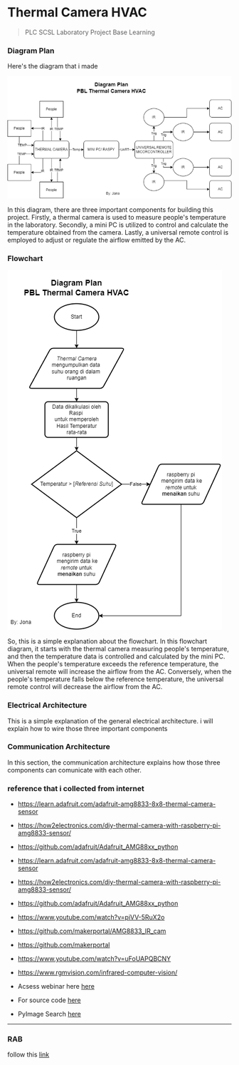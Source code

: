 # Thermal Camera HVAC

> PLC SCSL Laboratory Project Base Learning

### Diagram Plan

Here's the diagram that i made

![img](doc/img/diagram_plan.png)

In this diagram, there are three important components for building this project. Firstly, a thermal camera is used to measure people's temperature in the laboratory. Secondly, a mini PC is utilized to control and calculate the temperature obtained from the camera. Lastly, a universal remote control is employed to adjust or regulate the airflow emitted by the AC.

### Flowchart

![img](doc/img/flowchart.png)

So, this is a simple explanation about the flowchart. In this flowchart diagram, it starts with the thermal camera measuring people's temperature, and then the temperature data is controlled and calculated by the mini PC. When the people's temperature exceeds the reference temperature, the universal remote will increase the airflow from the AC. Conversely, when the people's temperature falls below the reference temperature, the universal remote control will decrease the airflow from the AC.

### Electrical Architecture
This is a simple explanation of the general electrical architecture. i will explain how to wire those three important components


### Communication Architecture
In this section, the communication architecture explains how those three components can comunicate with each other.

### reference that i collected from internet

- https://learn.adafruit.com/adafruit-amg8833-8x8-thermal-camera-sensor

- https://how2electronics.com/diy-thermal-camera-with-raspberry-pi-amg8833-sensor/

- https://github.com/adafruit/Adafruit_AMG88xx_python

- https://learn.adafruit.com/adafruit-amg8833-8x8-thermal-camera-sensor

- https://how2electronics.com/diy-thermal-camera-with-raspberry-pi-amg8833-sensor/

- https://github.com/adafruit/Adafruit_AMG88xx_python

- https://www.youtube.com/watch?v=piVV-5RuX2o

- https://github.com/makerportal/AMG8833_IR_cam

- https://github.com/makerportal

- https://www.youtube.com/watch?v=uFoUAPQBCNY

- https://www.rgmvision.com/infrared-computer-vision/

- Acsess webinar here [here](https://www.youtube.com/watch?v=0o2d46kyR1Q)

- For source code [here](https://pyimagesearch.com/2022/10/10/introduction-to-infrared-vision-near-vs-mid-far-infrared-images/)

- PyImage Search [here](https://pyimagesearch.com/2022/10/24/thermal-vision-fever-detector-with-python-and-opencv-starter-project/)

---

### RAB

follow this [link](https://docs.google.com/spreadsheets/d/1vpriAi5HHOCgwNC7Mt6s1HICf34Qzx8J2fEp0PEnn2U/edit#gid=0)

